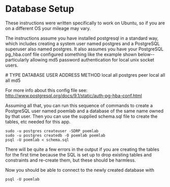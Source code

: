 # Database Setup

These instructions were written specifically to work on Ubuntu, so if you
are on a different OS your mileage may vary.

The instructions assume you have installed postgresql in a standard way, which
includes creating a system user named postgres and a PostgreSQL superuser
also named postgres. It also assumes you have your PostgreSQL pg_hba.conf file
configured something like the example shown below--particularly allowing md5
password authentication for local unix socket users.

\# TYPE     DATABASE     USER     ADDRESS     METHOD
   local    all          postgres             peer
   local    all          all                  md5

For more info about this config file see: http://www.postgresql.org/docs/9.1/static/auth-pg-hba-conf.html

Assuming all that, you can run this sequence of commands to create a
PostgreSQL user named poemlab and a database of the same name owned by that
user. Then you can use the supplied schema.sql file to create the tables, etc
needed for this app.

```
sudo -u postgres createuser -SDRP poemlab
sudo -u postgres createdb -O poemlab poemlab
psql -U poemlab < schema.sql
```

There will be quite a few errors in the output if you are creating the tables for the
first time because the SQL is set up to drop existing tables and constraints and
re-create them, but these should be harmless.

Now you should be able to connect to the newly created database with

```
psql -U poemlab
```
